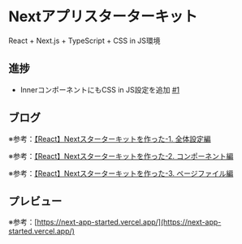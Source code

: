 # Nextアプリスターターキット

React + Next.js + TypeScript + CSS in JS環境

## 進捗

- InnerコンポーネントにもCSS in JS設定を追加 [#1](https://github.com/ryo-i/next-app-started/issues/1)

## ブログ

※参考：[【React】Nextスターターキットを作った-1. 全体設定編](https://www.i-ryo.com/entry/2021/05/01/184600)

※参考：[【React】Nextスターターキットを作った-2. コンポーネント編](https://www.i-ryo.com/entry/2021/05/02/101424)

※参考：[【React】Nextスターターキットを作った-3. ページファイル編](https://www.i-ryo.com/entry/2021/05/02/102630)

## プレビュー

※参考：[https://next-app-started.vercel.app/](https://next-app-started.vercel.app/)